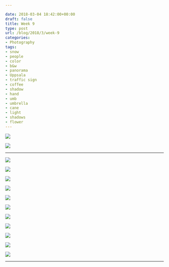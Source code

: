 ```yaml
---

date: 2018-03-04 18:42:00+00:00
draft: false
title: Week 9
type: post
url: /blog/2018/3/week-9
categories:
- Photography
tags:
- snow
- people
- color
- b&w
- panorama
- Uppsala
- traffic sign
- coffee
- shadow
- hand
- umb
- umbrella
- cane
- light
- shadows
- flower
---
```




  
   ![](/images/2018-03-04-20183week-9/IMG_4554.jpg)

  

  
   ![](/images/2018-03-04-20183week-9/IMG_4573.jpg)

  



* * *



  
   ![](/images/2018-03-04-20183week-9/IMG_4523.jpg)

  

  
   ![](/images/2018-03-04-20183week-9/IMG_4539.jpg)

  

  
   ![](/images/2018-03-04-20183week-9/IMG_4553.jpg)

  

  
   ![](/images/2018-03-04-20183week-9/IMG_4586.jpg)

  

  
   ![](/images/2018-03-04-20183week-9/IMG_4558.jpg)

  

  
   ![](/images/2018-03-04-20183week-9/IMG_4577.jpg)

  

  
   ![](/images/2018-03-04-20183week-9/IMG_4591.jpg)

  

  
   ![](/images/2018-03-04-20183week-9/IMG_4592.jpg)

  

  
   ![](/images/2018-03-04-20183week-9/IMG_4594.jpg)

  

  
   ![](/images/2018-03-04-20183week-9/IMG_4597.jpg)

  

  
   ![](/images/2018-03-04-20183week-9/IMG_4622.jpg)

  



* * *
